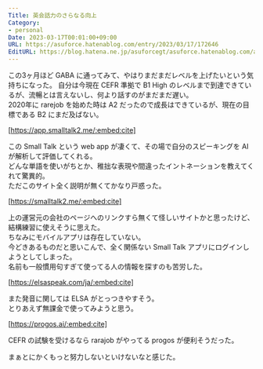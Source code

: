 ```yaml
---
Title: 英会話力のさらなる向上
Category:
- personal
Date: 2023-03-17T00:01:00+09:00
URL: https://asuforce.hatenablog.com/entry/2023/03/17/172646
EditURL: https://blog.hatena.ne.jp/asuforcegt/asuforce.hatenablog.com/atom/entry/4207112889972275516
---
```


この3ヶ月ほど GABA に通ってみて、やはりまだまだレベルを上げたいという気持ちになった。
自分は今現在 CEFR 準拠で B1 High のレベルまで到達できているが、流暢とは言えないし、何より話すのがまだまだ遅い。  
2020年に rarejob を始めた時は A2 だったので成長はできているが、現在の目標である B2 にまだ及ばない。  

[https://app.smalltalk2.me/:embed:cite]

この Small Talk という web app が凄くて、その場で自分のスピーキングを AI が解析して評価してくれる。  
どんな単語を使いがちとか、稚拙な表現や間違ったイントネーションを教えてくれて驚異的。  
ただこのサイト全く説明が無くてかなり戸惑った。  

[https://smalltalk2.me/:embed:cite]

上の運営元の会社のページへのリンクすら無くて怪しいサイトかと思ったけど、結構練習に使えそうに思えた。  
ちなみにモバイルアプリは存在していない。  
今どきあるものだと思いこんで、全く関係ない Small Talk アプリにログインしようとしてしまった。  
名前も一般慣用句すぎて使ってる人の情報を探すのも苦労した。  

[https://elsaspeak.com/ja/:embed:cite]

また発音に関しては ELSA がとっつきやすそう。  
とりあえず無課金で使ってみようと思う。

[https://progos.ai/:embed:cite]

CEFR の試験を受けるなら rarajob がやってる progos が便利そうだった。  

まぁとにかくもっと努力しないといけないなと感じた。
